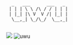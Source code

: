 ```
  _   ___      ___   _ 
 | | | \ \ /\ / / | | |
 | |_| |\ V  V /| |_| |
  \__,_| \_/\_/  \__,_|
                       
```

![](https://booru.hibiki.dev/static/uwu1.png)
![uwu](https://booru.hibiki.dev/static/assets/p2.png "uwu")
